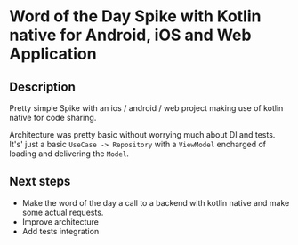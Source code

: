 # Word of the Day Spike with Kotlin native for Android, iOS and Web Application

## Description

Pretty simple Spike with an ios / android / web project making use of kotlin native for code sharing. 

Architecture was pretty basic without worrying much about DI and tests. It's' just a basic `UseCase -> Repository` with a `ViewModel` encharged of loading and delivering the `Model`.

## Next steps

* Make the word of the day a call to a backend with kotlin native and make some actual requests.
* Improve architecture
* Add tests integration
